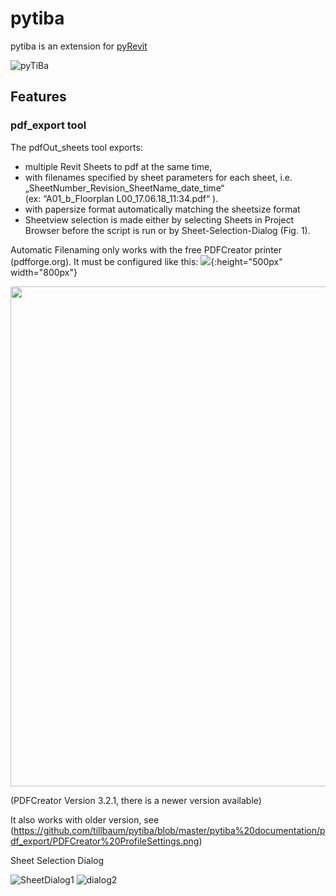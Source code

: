 # pytiba
pytiba is an extension for [pyRevit](http://eirannejad.github.io/pyRevit/)

![pyTiBa](https://github.com/tillbaum/pytiba/blob/master/pytiba%20documentation/pdf_export/pyTiBa%20Tab.png)

## Features
### pdf_export tool
The pdfOut_sheets tool exports: 
 +   multiple Revit Sheets to pdf at the same time,  
 +   with filenames specified by sheet  parameters for each sheet, i.e. 
    „SheetNumber_Revision_SheetName_date_time“  
    (ex: “A01_b_Floorplan L00_17.06.18_11:34.pdf“ ).
 +   with papersize format automatically matching the sheetsize format
 +   Sheetview selection is made either by selecting Sheets in Project Browser before the script is run or by Sheet-Selection-Dialog (Fig. 1). 

Automatic Filenaming only works with the free PDFCreator printer (pdfforge.org). It must be configured like this:
![](https://github.com/tillbaum/pytiba/blob/master/pytiba%20documentation/PDFCreator%20ProfileSettings.png){:height="500px" width="800px"}

<img src="https://github.com/tillbaum/pytiba/blob/master/pytiba%20documentation/PDFCreator%20ProfileSettings.png" width="800px">

(PDFCreator Version 3.2.1, there is a newer version available)

It also works with older version, see (https://github.com/tillbaum/pytiba/blob/master/pytiba%20documentation/pdf_export/PDFCreator%20ProfileSettings.png)

Sheet Selection Dialog 

![SheetDialog1]() ![dialog2]()
